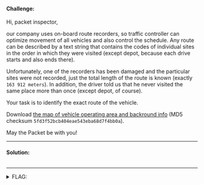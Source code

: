 #### Challenge:

Hi, packet inspector,

our company uses on-board route recorders, so traffic controller can optimize movement of all vehicles and also control the schedule. Any route can be described by a text string that contains the codes of individual sites in the order in which they were visited (except depot, because each drive starts and also ends there). 
 
Unfortunately, one of the recorders has been damaged and the particular sites were not recorded, just the total length of the route is known (exactly `163 912 meters`). In addition, the driver told us that he never visited the same place more than once (except depot, of course). 
 
Your task is to identify the exact route of the vehicle.
  
Download [the map of vehicle operating area and backround info](./route_tracking.zip ":ignore") (MD5 checksum `5fd3f52bcb404eae543eba68d7f4bb0a`). 
  
May the Packet be with you!

---

#### Solution:

```bash
```

---

<details><summary>FLAG:</summary>

```
FLAG{SLiH-QPWV-hIm5-hWcU}
```

</details>
<br/>
